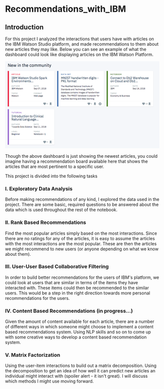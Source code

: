 # Recommendations_with_IBM

## Introduction
For this project I analyzed the interactions that users have with articles on the IBM Watson Studio platform, and made recommendations to them about new articles they may like. Below you can see an example of what the dashboard could look like displaying articles on the IBM Watson Platform.

![screenshot](readme.png)

Though the above dashboard is just showing the newest articles, you could imagine having a recommendation board available here that shows the articles that are most pertinent to a specific user.

This project is divided into the following tasks

### I. Exploratory Data Analysis

Before making recommendations of any kind, I explored the data used in the project. There are some basic, required questions to be answered about the data which is used throughout the rest of the notebook. 

### II. Rank Based Recommendations

Find the most popular articles simply based on the most interactions. Since there are no ratings for any of the articles, it is easy to assume the articles with the most interactions are the most popular. These are then the articles we might recommend to new users (or anyone depending on what we know about them).

### III. User-User Based Collaborative Filtering

In order to build better recommendations for the users of IBM's platform, we could look at users that are similar in terms of the items they have interacted with. These items could then be recommended to the similar users. This would be a step in the right direction towards more personal recommendations for the users. 

### IV. Content Based Recommendations (in progress...)

Given the amount of content available for each article, there are a number of different ways in which someone might choose to implement a content based recommendations system. Using NLP skills and so on to come up with some creative ways to develop a content based recommendation system.

### V. Matrix Factorization

Using the user-item interactions to build out a matrix decomposition. Using the decomposition to get an idea of how well it can predict new articles an individual might interact with (spoiler alert - it isn't great). I will discuss which methods I might use moving forward.
